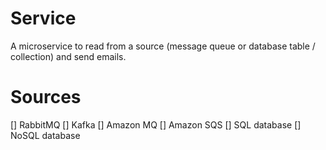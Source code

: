 # Service
A microservice to read from a source (message queue or database table / collection) and send emails.

# Sources
[] RabbitMQ
[] Kafka
[] Amazon MQ
[] Amazon SQS
[] SQL database
[] NoSQL database

